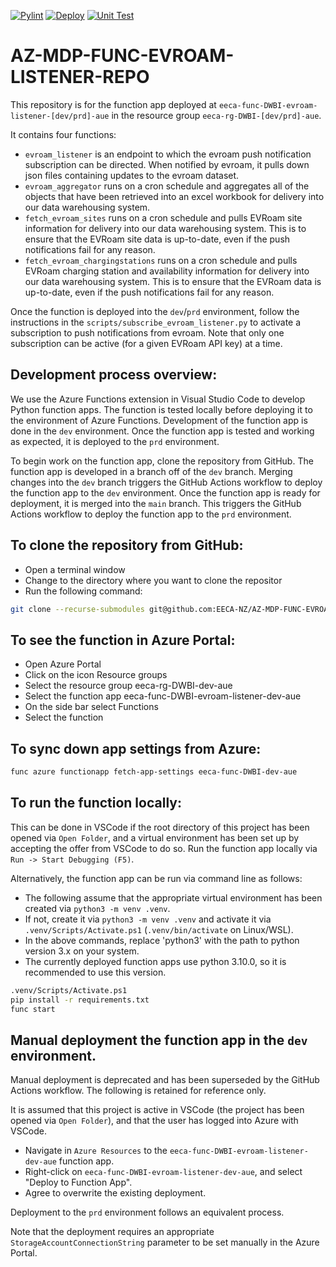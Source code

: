 [![Pylint](https://github.com/EECA-NZ/AZ-MDP-FUNC-EVROAM-LISTENER-REPO/actions/workflows/pylint.yml/badge.svg)](https://github.com/EECA-NZ/AZ-MDP-FUNC-EVROAM-LISTENER-REPO/actions/workflows/pylint.yml) [![Deploy](https://github.com/EECA-NZ/AZ-MDP-FUNC-EVROAM-LISTENER-REPO/actions/workflows/deploy-to-dev.yml/badge.svg)](https://github.com/EECA-NZ/AZ-MDP-FUNC-EVROAM-LISTENER-REPO/actions/workflows/deploy-to-dev.yml) [![Unit Test](https://github.com/EECA-NZ/AZ-MDP-FUNC-EVROAM-LISTENER-REPO/actions/workflows/python-tests.yml/badge.svg)](https://github.com/EECA-NZ/AZ-MDP-FUNC-EVROAM-LISTENER-REPO/actions/workflows/python-tests.yml)

# AZ-MDP-FUNC-EVROAM-LISTENER-REPO

This repository is for the function app deployed at `eeca-func-DWBI-evroam-listener-[dev/prd]-aue` in the resource group `eeca-rg-DWBI-[dev/prd]-aue`.

It contains four functions:

* `evroam_listener` is an endpoint to which the evroam push notification subscription can be directed. When notified by evroam, it pulls down json files containing updates to the evroam dataset.
* `evroam_aggregator` runs on a cron schedule and aggregates all of the objects that have been retrieved into an excel workbook for delivery into our data warehousing system.
* `fetch_evroam_sites` runs on a cron schedule and pulls EVRoam site information for delivery into our data warehousing system. This is to ensure that the EVRoam site data is up-to-date, even if the push notifications fail for any reason.
* `fetch_evroam_chargingstations` runs on a cron schedule and pulls EVRoam charging station and availability information for delivery into our data warehousing system. This is to ensure that the EVRoam data is up-to-date, even if the push notifications fail for any reason.

Once the function is deployed into the `dev`/`prd` environment, follow the instructions in the `scripts/subscribe_evroam_listener.py` to activate a subscription to push notifications from evroam. Note that only one subscription can be active (for a given EVRoam API key) at a time.

## Development process overview:

We use the Azure Functions extension in Visual Studio Code to develop Python function apps. The function is tested locally before deploying it to the environment of Azure Functions. Development of the function app is done in the `dev` environment. Once the function app is tested and working as expected, it is deployed to the `prd` environment.

To begin work on the function app, clone the repository from GitHub. The function app is developed in a branch off of the `dev` branch. Merging changes into the `dev` branch triggers the GitHub Actions workflow to deploy the function app to the `dev` environment. Once the function app is ready for deployment, it is merged into the `main` branch. This triggers the GitHub Actions workflow to deploy the function app to the `prd` environment.

## To clone the repository from GitHub:

*	Open a terminal window
*   Change to the directory where you want to clone the repositor
*  Run the following command:
```bash
git clone --recurse-submodules git@github.com:EECA-NZ/AZ-MDP-FUNC-EVROAM-LISTENER-REPO.git
```

## To see the function in Azure Portal:

*	Open Azure Portal
*	Click on the icon Resource groups
*	Select the resource group eeca-rg-DWBI-dev-aue
*	Select the function app eeca-func-DWBI-evroam-listener-dev-aue
*	On the side bar select Functions
*	Select the function

## To sync down app settings from Azure:
```bash
func azure functionapp fetch-app-settings eeca-func-DWBI-dev-aue
```

## To run the function locally:

This can be done in VSCode if the root directory of this project has been opened via `Open Folder`, and a virtual environment has been set up by accepting the offer from VSCode to do so. Run the function app locally via `Run -> Start Debugging (F5)`.

Alternatively, the function app can be run via command line as follows:
* The following assume that the appropriate virtual environment has been created via `python3 -m venv .venv`.
* If not, create it via `python3 -m venv .venv` and activate it via `.venv/Scripts/Activate.ps1` (`.venv/bin/activate` on Linux/WSL).
* In the above commands, replace 'python3' with the path to python version 3.x on your system.
* The currently deployed function apps use python 3.10.0, so it is recommended to use this version.

```bash
.venv/Scripts/Activate.ps1
pip install -r requirements.txt
func start
```

## Manual deployment the function app in the `dev` environment.

Manual deployment is deprecated and has been superseded by the GitHub Actions workflow. The following is retained for reference only.

It is assumed that this project is active in VSCode (the project has been opened via `Open Folder`), and that the user has logged into Azure with VSCode.
* Navigate in `Azure Resources` to the `eeca-func-DWBI-evroam-listener-dev-aue` function app.
* Right-click on `eeca-func-DWBI-evroam-listener-dev-aue`, and select "Deploy to Function App".
* Agree to overwrite the existing deployment.

Deployment to the `prd` environment follows an equivalent process.

Note that the deployment requires an appropriate `StorageAccountConnectionString` parameter to be set manually in the Azure Portal.